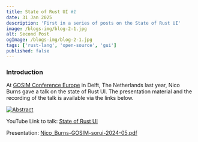 ```yaml
---
title: State of Rust UI #1
date: 31 Jan 2025
description: 'First in a series of posts on the State of Rust UI'
image: /blogs-img/blog-2-1.jpg
alt: Second Post
ogImage: /blogs-img/blog-2-1.jpg
tags: ['rust-lang', 'open-source', 'gui']
published: false
---
```


### Introduction

At [GOSIM Conference Europe](https://europe2024.gosim.org/) in Delft, The Netherlands last year, Nico Burns gave a talk on the state of Rust UI.
The presentation material and the recording of the talk is available via the links below.

[![Abstract](/blogs-img/blog-2-2.jpg)](/blogs-img/blog-2-2.jpg)

YouTube Link to talk: [State of Rust UI](https://youtu.be/G9vXU2oXVPw?si=Kj1bJon2bUdHWfcR)

Presentation: [Nico_Burns-GOSIM-sorui-2024-05.pdf](https://cdn.prod.website-files.com/65d7e6309794c80135a17b0c/66424f229c41c4b4ec4f7cfb_Nico_Burns-GOSIM-sorui-2024-05.pdf)


